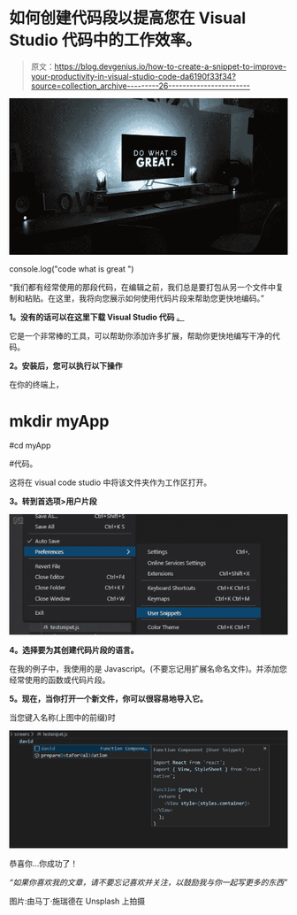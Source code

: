 # 如何创建代码段以提高您在 Visual Studio 代码中的工作效率。

> 原文：<https://blog.devgenius.io/how-to-create-a-snippet-to-improve-your-productivity-in-visual-studio-code-da6190f33f34?source=collection_archive---------26----------------------->

![](img/3804a3b159453182c4f84122a6ec3017.png)

console.log("code what is great ")

“我们都有经常使用的那段代码，在编辑之前，我们总是要打包从另一个文件中复制和粘贴。在这里，我将向您展示如何使用代码片段来帮助您更快地编码。”

**1。没有的话可以在这里下载 Visual Studio 代码** [。](https://code.visualstudio.com/)

它是一个非常棒的工具，可以帮助你添加许多扩展，帮助你更快地编写干净的代码。

**2。安装后，您可以执行以下操作**

在你的终端上，

# mkdir myApp

#cd myApp

#代码。

这将在 visual code studio 中将该文件夹作为工作区打开。

**3。转到首选项>用户片段**

![](img/2d0323d2fbad37b6244fc567c199c87c.png)

**4。选择要为其创建代码片段的语言。**

在我的例子中，我使用的是 Javascript。(不要忘记用扩展名命名文件)。并添加您经常使用的函数或代码片段。

**5。现在，当你打开一个新文件，你可以很容易地导入它。**

当您键入名称(上图中的前缀)时

![](img/e04ff5e72bf57fc1ecbe46117a1344a3.png)

恭喜你…你成功了！

*“如果你喜欢我的文章，请不要忘记喜欢并关注，以鼓励我与你一起写更多的东西”*

图片:由马丁·施瑞德在 Unsplash 上拍摄